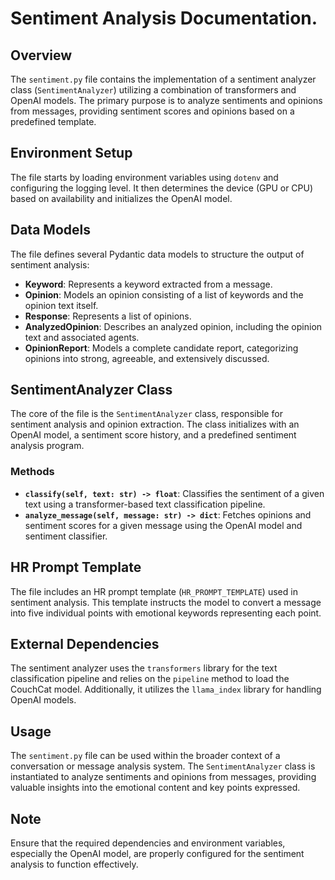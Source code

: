 # Sentiment Analysis Documentation.

## Overview

The `sentiment.py` file contains the implementation of a sentiment analyzer class (`SentimentAnalyzer`) utilizing a combination of transformers and OpenAI models. The primary purpose is to analyze sentiments and opinions from messages, providing sentiment scores and opinions based on a predefined template.

## Environment Setup

The file starts by loading environment variables using `dotenv` and configuring the logging level. It then determines the device (GPU or CPU) based on availability and initializes the OpenAI model.

## Data Models

The file defines several Pydantic data models to structure the output of sentiment analysis:

- **Keyword**: Represents a keyword extracted from a message.
- **Opinion**: Models an opinion consisting of a list of keywords and the opinion text itself.
- **Response**: Represents a list of opinions.
- **AnalyzedOpinion**: Describes an analyzed opinion, including the opinion text and associated agents.
- **OpinionReport**: Models a complete candidate report, categorizing opinions into strong, agreeable, and extensively discussed.

## SentimentAnalyzer Class

The core of the file is the `SentimentAnalyzer` class, responsible for sentiment analysis and opinion extraction. The class initializes with an OpenAI model, a sentiment score history, and a predefined sentiment analysis program.

### Methods

- **`classify(self, text: str) -> float`**: Classifies the sentiment of a given text using a transformer-based text classification pipeline.
- **`analyze_message(self, message: str) -> dict`**: Fetches opinions and sentiment scores for a given message using the OpenAI model and sentiment classifier.

## HR Prompt Template

The file includes an HR prompt template (`HR_PROMPT_TEMPLATE`) used in sentiment analysis. This template instructs the model to convert a message into five individual points with emotional keywords representing each point.

## External Dependencies

The sentiment analyzer uses the `transformers` library for the text classification pipeline and relies on the `pipeline` method to load the CouchCat model. Additionally, it utilizes the `llama_index` library for handling OpenAI models.

## Usage

The `sentiment.py` file can be used within the broader context of a conversation or message analysis system. The `SentimentAnalyzer` class is instantiated to analyze sentiments and opinions from messages, providing valuable insights into the emotional content and key points expressed.

## Note

Ensure that the required dependencies and environment variables, especially the OpenAI model, are properly configured for the sentiment analysis to function effectively.